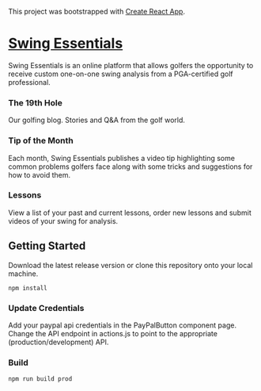 This project was bootstrapped with [Create React App](https://github.com/facebookincubator/create-react-app).

# [Swing Essentials](https://www.swingessentials.com)
Swing Essentials is an online platform that allows golfers the opportunity to receive custom one-on-one swing analysis from a PGA-certified golf professional.

### The 19th Hole
Our golfing blog. Stories and Q&A from the golf world.

### Tip of the Month
Each month, Swing Essentials publishes a video tip highlighting some common problems golfers face along with some tricks and suggestions for how to avoid them.

### Lessons
View a list of your past and current lessons, order new lessons and submit videos of your swing for analysis.

## Getting Started
Download the latest release version or clone this repository onto your local machine.
```
npm install
```
### Update Credentials
Add your paypal api credentials in the PayPalButton component page.
Change the API endpoint in actions.js to point to the appropriate (production/development) API.

### Build
```
npm run build prod
```